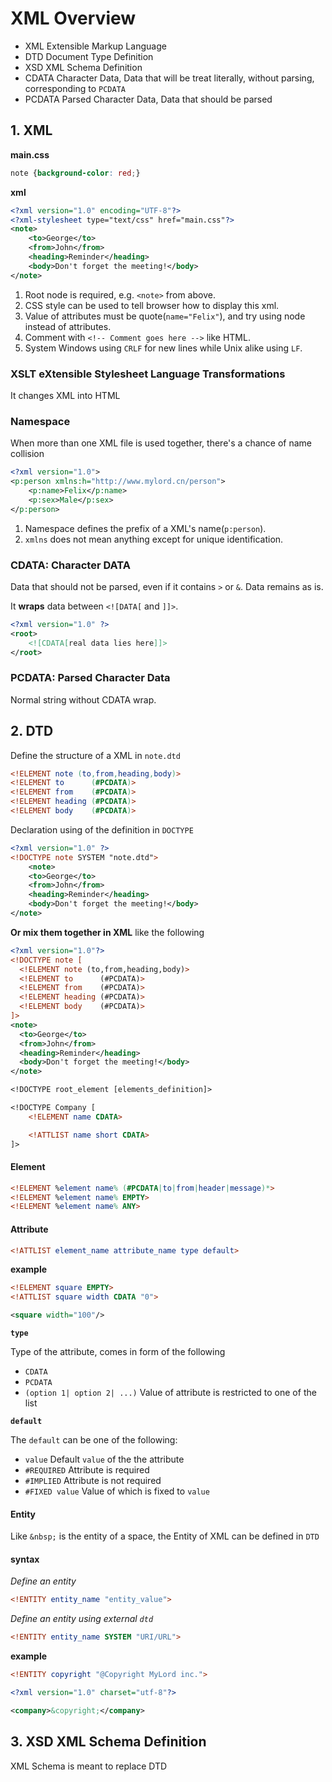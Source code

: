 # XML Overview

- XML Extensible Markup Language
- DTD Document Type Definition
- XSD XML Schema Definition
- CDATA Character Data, Data that will be treat literally, without parsing, corresponding to `PCDATA`
- PCDATA Parsed Character Data, Data that should be parsed

## 1. XML

**main.css**

```css
note {background-color: red;}
```

**xml**

```xml
<?xml version="1.0" encoding="UTF-8"?>
<?xml-stylesheet type="text/css" href="main.css"?>
<note>
    <to>George</to>
    <from>John</from>
    <heading>Reminder</heading>
    <body>Don't forget the meeting!</body>
</note> 
```

1. Root node is required, e.g. `<note>` from above.
1. CSS style can be used to tell browser how to display this xml.
1. Value of attributes must be quote(`name="Felix"`), and try using node instead of attributes.
1. Comment with `<!-- Comment goes here -->` like HTML.
1. System Windows using `CRLF` for new lines while Unix alike using `LF`.

### XSLT eXtensible Stylesheet Language Transformations

It changes XML into HTML

### Namespace

When more than one XML file is used together, there's a chance of name collision

```xml
<?xml version="1.0">
<p:person xmlns:h="http://www.mylord.cn/person">
    <p:name>Felix</p:name>
    <p:sex>Male</p:sex>
</p:person>
```

1. Namespace defines the prefix of a XML's name(`p:person`).
1. `xmlns` does not mean anything except for unique identification.

### CDATA: Character DATA

Data that should not be parsed, even if it contains `>` or `&`. Data remains as is.

It **wraps** data between `<![DATA[` and `]]>`.

```xml
<?xml version="1.0" ?>
<root>
    <![CDATA[real data lies here]]>
</root>
```

### PCDATA: Parsed Character Data

Normal string without CDATA wrap.

## 2. DTD

Define the structure of a XML in `note.dtd`

```dtd
<!ELEMENT note (to,from,heading,body)>
<!ELEMENT to      (#PCDATA)>
<!ELEMENT from    (#PCDATA)>
<!ELEMENT heading (#PCDATA)>
<!ELEMENT body    (#PCDATA)>
```

Declaration using of the definition in `DOCTYPE`

```xml
<?xml version="1.0" ?>
<!DOCTYPE note SYSTEM "note.dtd">
    <note>
    <to>George</to>
    <from>John</from>
    <heading>Reminder</heading>
    <body>Don't forget the meeting!</body>
</note> 
```

**Or mix them together in XML** like the following

```xml
<?xml version="1.0"?>
<!DOCTYPE note [
  <!ELEMENT note (to,from,heading,body)>
  <!ELEMENT to      (#PCDATA)>
  <!ELEMENT from    (#PCDATA)>
  <!ELEMENT heading (#PCDATA)>
  <!ELEMENT body    (#PCDATA)>
]>
<note>
  <to>George</to>
  <from>John</from>
  <heading>Reminder</heading>
  <body>Don't forget the meeting!</body>
</note>
```

```dtd
<!DOCTYPE root_element [elements_definition]>
```

```dtd
<!DOCTYPE Company [
    <!ELEMENT name CDATA>

    <!ATTLIST name short CDATA>
]>
```

#### Element

```dtd
<!ELEMENT %element name% (#PCDATA|to|from|header|message)*>
<!ELEMENT %element name% EMPTY>
<!ELEMENT %element name% ANY>
```

#### Attribute

```dtd
<!ATTLIST element_name attribute_name type default>
```

**example**

```dtd
<!ELEMENT square EMPTY>
<!ATTLIST square width CDATA "0">
```

```xml
<square width="100"/>
```

**`type`**

Type of the attribute, comes in form of the following

- `CDATA`
- `PCDATA`
- `(option 1| option 2| ...)` Value of attribute is restricted to one of the list

**`default`**

The `default` can be one of the following:

- `value` Default `value` of the the attribute
- `#REQUIRED` Attribute is required
- `#IMPLIED` Attribute is not required
- `#FIXED value` Value of which is fixed to `value`

#### Entity

Like `&nbsp;` is the entity of a space, the Entity of XML can be defined in `DTD`

#### syntax

*Define an entity*

```dtd
<!ENTITY entity_name "entity_value">
```

*Define an entity using external `dtd`*

```dtd
<!ENTITY entity_name SYSTEM "URI/URL">
```

**example**

```dtd
<!ENTITY copyright "@Copyright MyLord inc.">
```

```xml
<?xml version="1.0" charset="utf-8"?>

<company>&copyright;</company>
```

## 3. XSD XML Schema Definition

XML Schema is meant to replace DTD